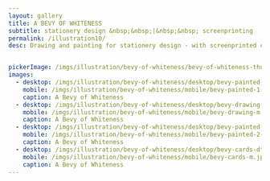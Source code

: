 ```yaml
---
layout: gallery
title: A BEVY OF WHITENESS
subtitle: stationery design &nbsp;&nbsp;|&nbsp;&nbsp; screenprinting
permalink: /illustration10/
desc: Drawing and painting for stationery design - with screenprinted cards on Fabriano paper.


pickerImage: /imgs/illustration/bevy-of-whiteness/bevy-of-whiteness-thumb.jpg
images:
  - desktop: /imgs/illustration/bevy-of-whiteness/desktop/bevy-painted-1-dt.jpg
    mobile: /imgs/illustration/bevy-of-whiteness/mobile/bevy-painted-1-m.jpg
    caption: A Bevy of Whiteness
  - desktop: /imgs/illustration/bevy-of-whiteness/desktop/bevy-drawing-dt.jpg
    mobile: /imgs/illustration/bevy-of-whiteness/mobile/bevy-drawing-m.jpg
    caption: A Bevy of Whiteness
  - desktop: /imgs/illustration/bevy-of-whiteness/desktop/bevy-painted-2-dt.jpg
    mobile: /imgs/illustration/bevy-of-whiteness/mobile/bevy-painted-2-m.jpg
    caption: A Bevy of Whiteness
  - desktop: /imgs/illustration/bevy-of-whiteness/desktop/bevy-cards-dt.jpg
    mobile: /imgs/illustration/bevy-of-whiteness/mobile/bevy-cards-m.jpg
    caption: A Bevy of Whiteness
---
```

